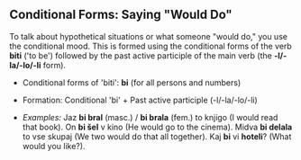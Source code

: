 ## Conditional Forms: Saying "Would Do"

To talk about hypothetical situations or what someone "would do," you use the conditional mood. This is formed using the conditional forms of the verb **biti** ('to be') followed by the past active participle of the main verb (the **-l/-la/-lo/-li** form).

* Conditional forms of 'biti': **bi** (for all persons and numbers)
* Formation: Conditional 'bi' + Past active participle (-l/-la/-lo/-li)

* *Examples:* Jaz **bi bral** (masc.) / **bi brala** (fem.) to knjigo (I would read that book). On **bi šel** v kino (He would go to the cinema). Midva **bi delala** to vse skupaj (We two would do that all together). Kaj **bi** vi **hoteli**? (What would you like?).